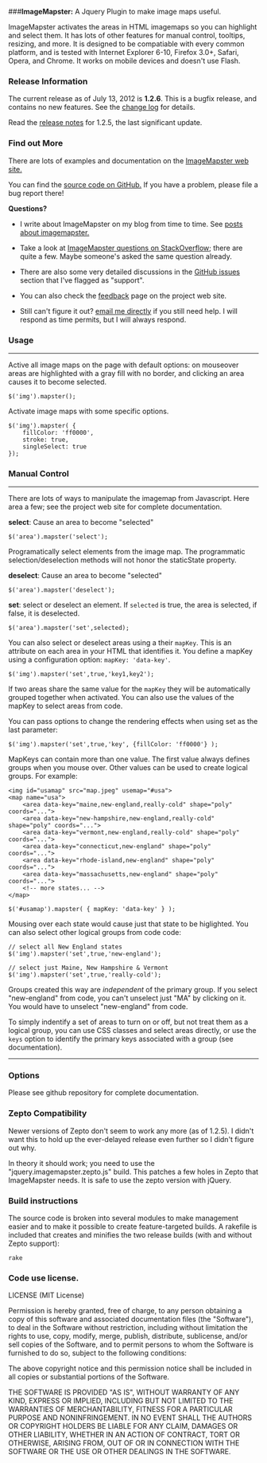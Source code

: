 ###**ImageMapster:** A Jquery Plugin to make image maps useful. 

ImageMapster activates the areas in HTML imagemaps so you can highlight and select them. It has lots of other features for manual control, tooltips, resizing, and more. It is designed to be compatiable with every common platform, and is tested with Internet Explorer 6-10, Firefox 3.0+, Safari, Opera, and Chrome. It works on mobile devices and doesn't use Flash.

### Release Information

The current release as of July 13, 2012 is **1.2.6**. This is a bugfix release, and contains no new features. See the [change log](https://github.com/jamietre/ImageMapster/blob/master/CHANGES.md) for details.

Read the [release notes](http://blog.outsharked.com/2012/06/imagemapster-125-released.html) for 1.2.5, the last significant update. 

### Find out More

There are lots of examples and documentation on the [ImageMapster web site.](http://www.outsharked.com/imagemapster)

You can find the [source code on GitHub.](https://github.com/jamietre/ImageMapster) If you have a problem, please file a bug report there!

<b>Questions?</b>

- I write about ImageMapster on my blog from time to time. See [posts about imagemapster.](http://blog.outsharked.com/search/label/imagemapster)

- Take a look at [ImageMapster questions on StackOverflow](http://stackoverflow.com/search?q=imagemapster); there are quite a few. Maybe someone's asked the same question already.

- There are also some very detailed discussions in the [GitHub issues](https://github.com/jamietre/imagemapster/issues?direction=desc&labels=support&page=1&sort=created&state=closed) section that I've flagged as "support". 

- You can also check the [feedback](http://www.outsharked.com/imagemapster/default.aspx?feedback.html) page on the project web site. 

- Still can't figure it out? [email me directly](mailto:alien@outsharked.com) if you still need help. I will respond as time permits, but I will always respond.


### Usage

----

Active all image maps on the page with default options: on mouseover areas are highlighted with a gray fill with no border, and clicking an area causes it to become selected.

    $('img').mapster();

Activate image maps with some specific options.

    $('img').mapster( { 
        fillColor: 'ff0000', 
        stroke: true, 
        singleSelect: true
    });


### Manual Control

----

There are lots of ways to manipulate the imagemap from Javascript. Here area a few; see the project web site for complete documentation.

**select**: Cause an area to become "selected"

    $('area').mapster('select');

Programatically select elements from the image map. The programmatic selection/deselection methods will not honor the staticState property.

**deselect**: Cause an area to become "selected"

    $('area').mapster('deselect');

**set**: select or deselect an element. If `selected` is true, the area is selected, if false, it is deselected.

    $('area').mapster('set',selected);

You can also select or deselect areas using a their `mapKey`. This is an attribute on each area in your HTML that identifies it. You define a mapKey using a configuration option: `mapKey: 'data-key'`.

    $('img').mapster('set',true,'key1,key2');

If two areas share the same value for the `mapKey` they will be automatically grouped together when activated. You can also use the values of the mapKey to select areas from code.

You can pass options to change the rendering effects when using set as the last parameter:

    $('img').mapster('set',true,'key', {fillColor: 'ff0000'} );

MapKeys can contain more than one value. The first value always defines groups when you mouse over. Other values can be used to create logical groups. For example:

    <img id="usamap" src="map.jpeg" usemap="#usa">
    <map name="usa">
		<area data-key="maine,new-england,really-cold" shape="poly" coords="...">
		<area data-key="new-hampshire,new-england,really-cold" shape="poly" coords="...">
		<area data-key="vermont,new-england,really-cold" shape="poly" coords="...">
		<area data-key="connecticut,new-england" shape="poly" coords="...">
		<area data-key="rhode-island,new-england" shape="poly" coords="...">
		<area data-key="massachusetts,new-england" shape="poly" coords="...">
		<!-- more states... -->
    </map>

    $('#usamap').mapster( { mapKey: 'data-key' } );

Mousing over each state would cause just that state to be higlighted. You can also select other logical groups from code code:

    // select all New England states
    $('img').mapster('set',true,'new-england');

    // select just Maine, New Hampshire & Vermont
    $('img').mapster('set',true,'really-cold');

Groups created this way are *independent* of the primary group. If you select "new-england" from code, you can't unselect just "MA" by clicking on it. You would have to unselect "new-england" from code. 

To simply indentify a set of areas to turn on or off, but not treat them as a logical group, you can use CSS classes and select areas directly, or use the <code>keys</code> option to identify the primary keys associated with a group (see documentation).


----
### Options

Please see github repository for complete documentation.

### Zepto Compatibility

Newer versions of Zepto don't seem to work any more (as of 1.2.5). I didn't want this to hold up the ever-delayed release even further so I didn't figure out why. 

In theory it should work; you need to use the "jquery.imagemapster.zepto.js" build. This patches a few holes in Zepto that ImageMapster needs. It is safe to use the zepto version with jQuery.

### Build instructions

The source code is broken into several modules to make management easier and to make it possible to create feature-targeted builds. A rakefile is included that creates and minifies the two release builds (with and without Zepto support):

`rake`

### Code use license.

LICENSE (MIT License)
 
Permission is hereby granted, free of charge, to any person obtaining
a copy of this software and associated documentation files (the
"Software"), to deal in the Software without restriction, including
without limitation the rights to use, copy, modify, merge, publish,
distribute, sublicense, and/or sell copies of the Software, and to
permit persons to whom the Software is furnished to do so, subject to
the following conditions:
 
The above copyright notice and this permission notice shall be
included in all copies or substantial portions of the Software.

THE SOFTWARE IS PROVIDED "AS IS", WITHOUT WARRANTY OF ANY KIND,
EXPRESS OR IMPLIED, INCLUDING BUT NOT LIMITED TO THE WARRANTIES OF
MERCHANTABILITY, FITNESS FOR A PARTICULAR PURPOSE AND
NONINFRINGEMENT. IN NO EVENT SHALL THE AUTHORS OR COPYRIGHT HOLDERS BE
LIABLE FOR ANY CLAIM, DAMAGES OR OTHER LIABILITY, WHETHER IN AN ACTION
OF CONTRACT, TORT OR OTHERWISE, ARISING FROM, OUT OF OR IN CONNECTION
WITH THE SOFTWARE OR THE USE OR OTHER DEALINGS IN THE SOFTWARE.